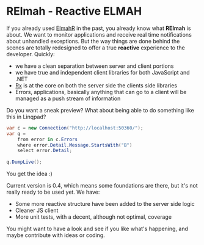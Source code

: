 RElmah - Reactive ELMAH
======

If you already used [ElmahR] in the past, you already know what **RElmah** is about. We want to monitor applications and receive real time notifications about unhandled exceptions. But the way things are done behind the scenes are totally redesigned to offer a true **reactive** experience to the developer. Quickly:

- we have a clean separation between server and client portions
- we have true and independent client libraries for both JavaScript and .NET
- [Rx] is at the core on both the server side the clients side libraries
- Errors, applications, basically anything that can go to a client will be managed as a push stream of information

Do you want a sneak preview? What about being able to do something like this in Linqpad?

```c#
var c = new Connection("http://localhost:50360/");
var q = 
	from error in c.Errors
	where error.Detail.Message.StartsWith("B")
	select error.Detail;
	
q.DumpLive();
```
You get the idea :)

Current version is 0.4, which means some foundations are there, but it's not really ready to be used yet. We have:

* Some more reactive structure have been added to the server side logic
* Cleaner JS client
* More unit tests, with a decent, although not optimal, coverage

You might want to have a look and see if you like what's happening, and maybe contribute with ideas or coding.

[ElmahR]:http://elmahr.apphb.com/
[Rx]:http://msdn.microsoft.com/en-us/data/gg577609.aspx
